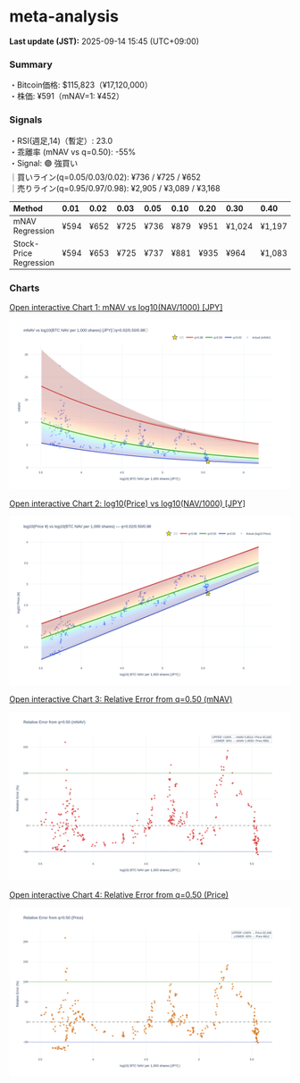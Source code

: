 # meta-analysis


<!--REPORT:START-->
**Last update (JST):** 2025-09-14 15:45 (UTC+09:00)

### Summary
・Bitcoin価格: $115,823（¥17,120,000）  
・株価: ¥591（mNAV=1: ¥452）

### Signals
・RSI(週足,14)（暫定）: 23.0  
・乖離率 (mNAV vs q=0.50): -55%  
・Signal: 🟣 強買い  
｜買いライン(q=0.05/0.03/0.02): ¥736 / ¥725 / ¥652  
｜売りライン(q=0.95/0.97/0.98): ¥2,905 / ¥3,089 / ¥3,168

| Method                 | 0.01   | 0.02   | 0.03   | 0.05   | 0.10   | 0.20   | 0.30   | 0.40   | 0.50   | 0.60   | 0.70   | 0.80   | 0.90   | 0.95   | 0.97   | 0.98   | 0.99   |
|:-----------------------|:-------|:-------|:-------|:-------|:-------|:-------|:-------|:-------|:-------|:-------|:-------|:-------|:-------|:-------|:-------|:-------|:-------|
| mNAV Regression        | ¥594   | ¥652   | ¥725   | ¥736   | ¥879   | ¥951   | ¥1,024 | ¥1,197 | ¥1,322 | ¥1,485 | ¥1,696 | ¥2,157 | ¥2,723 | ¥2,905 | ¥3,089 | ¥3,168 | ¥3,136 |
| Stock-Price Regression | ¥594   | ¥653   | ¥725   | ¥737   | ¥881   | ¥935   | ¥964   | ¥1,083 | ¥1,223 | ¥1,304 | ¥1,520 | ¥2,045 | ¥2,412 | ¥2,725 | ¥2,813 | ¥2,851 | ¥2,922 |

### Charts
[Open interactive Chart 1: mNAV vs log10(NAV/1000) [JPY]](https://tkzm240.github.io/meta-analysis/fig1.html)

![fig1](assets/fig1.png)

[Open interactive Chart 2: log10(Price) vs log10(NAV/1000) [JPY]](https://tkzm240.github.io/meta-analysis/fig2.html)

![fig2](assets/fig2.png)

[Open interactive Chart 3: Relative Error from q=0.50 (mNAV)](https://tkzm240.github.io/meta-analysis/fig3.html)

![fig3](assets/fig3.png)

[Open interactive Chart 4: Relative Error from q=0.50 (Price)](https://tkzm240.github.io/meta-analysis/fig4.html)

![fig4](assets/fig4.png)
<!--REPORT:END-->
